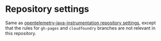 # Repository settings

Same
as [opentelemetry-java-instrumentation repository settings](https://github.com/open-telemetry/opentelemetry-java-instrumentation/blob/main/.github/repository-settings.md#repository-settings),
except that the rules for `gh-pages` and `cloudfoundry` branches are not relevant in this
repository.
